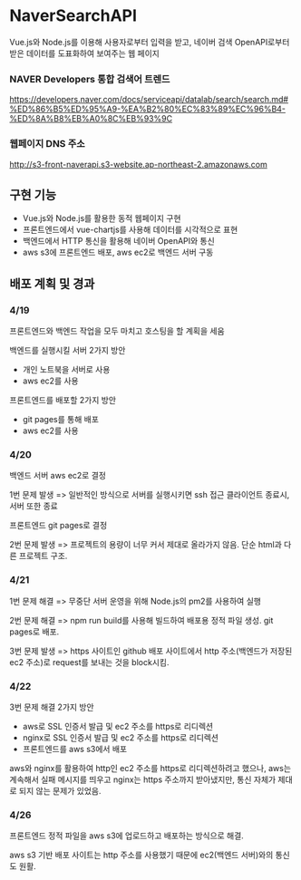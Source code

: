 # NaverSearchAPI
Vue.js와 Node.js를 이용해 사용자로부터 입력을 받고, 네이버 검색 OpenAPI로부터 받은 데이터를 도표화하여 보여주는 웹 페이지

### NAVER Developers 통합 검색어 트렌드
https://developers.naver.com/docs/serviceapi/datalab/search/search.md#%ED%86%B5%ED%95%A9-%EA%B2%80%EC%83%89%EC%96%B4-%ED%8A%B8%EB%A0%8C%EB%93%9C
### 웹페이지 DNS 주소
http://s3-front-naverapi.s3-website.ap-northeast-2.amazonaws.com

## 구현 기능
- Vue.js와 Node.js를 활용한 동적 웹페이지 구현
- 프론트엔드에서 vue-chartjs를 사용해 데이터를 시각적으로 표현
- 백엔드에서 HTTP 통신을 활용해 네이버 OpenAPI와 통신
- aws s3에 프론트엔드 배포, aws ec2로 백엔드 서버 구동

## 배포 계획 및 경과
### 4/19
프론트엔드와 백엔드 작업을 모두 마치고 호스팅을 할 계획을 세움

백엔드를 실행시킬 서버 2가지 방안
- 개인 노트북을 서버로 사용
- aws ec2를 사용

프론트엔드를 배포할 2가지 방안
- git pages를 통해 배포
- aws ec2를 사용

### 4/20
백엔드 서버 aws ec2로 결정

1번 문제 발생 => 일반적인 방식으로 서버를 실행시키면 ssh 접근 클라이언트 종료시, 서버 또한 종료

프론트엔드 git pages로 결정

2번 문제 발생 => 프로젝트의 용량이 너무 커서 제대로 올라가지 않음. 단순 html과 다른 프로젝트 구조.

### 4/21
1번 문제 해결 => 무중단 서버 운영을 위해 Node.js의 pm2를 사용하여 실행

2번 문제 해결 => npm run build를 사용해 빌드하여 배포용 정적 파일 생성. git pages로 배포.

3번 문제 발생 => https 사이트인 github 배포 사이트에서 http 주소(백엔드가 저장된 ec2 주소)로 request를 보내는 것을 block시킴.

### 4/22
3번 문제 해결 2가지 방안
- aws로 SSL 인증서 발급 및 ec2 주소를 https로 리디렉션
- nginx로 SSL 인증서 발급 및 ec2 주소를 https로 리디렉션
- 프론트엔드를 aws s3에서 배포

aws와 nginx를 활용하여 http인 ec2 주소를 https로 리디렉션하려고 했으나, aws는 계속해서 실패 메시지를 띄우고 nginx는 https 주소까지 받아냈지만, 통신 자체가 제대로 되지 않는 문제가 있었음.

### 4/26
프론트엔드 정적 파일을 aws s3에 업로드하고 배포하는 방식으로 해결.

aws s3 기반 배포 사이트는 http 주소를 사용했기 때문에 ec2(백엔드 서버)와의 통신도 원활.
